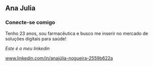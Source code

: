 ## Ana Julia

### Conecte-se comigo 

Tenho 23 anos, sou farmacêutica e busco me inserir no mercado de soluções digitais para saúde!

*Este é o meu linkedin*
 
www.linkedin.com/in/anajúlia-nogueira-2559b622a